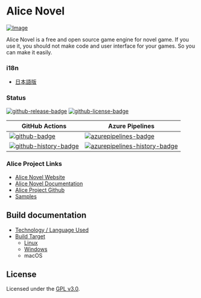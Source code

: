 # Alice Novel
[![Image](image.png)](https://alicenovel.web.app)

Alice Novel is a free and open source game engine for novel game. If you use it, you should not make code and user interface for your games. So you can make it easily.

### i18n
- [日本語版](./README.ja.md)

### Status
<!-- badges -->
[![github-release-badge]][github-release]
[![github-license-badge]][github-license]
<!-- badges -->

<!-- history badges -->
| GitHub Actions  | Azure Pipelines |
| --------------- | --------------- |
| [![github-badge]][github] | [![azurepipelines-badge]][azurepipelines] |
| [![github-history-badge]][github] | [![azurepipelines-history-badge]][azurepipelines-history] |
<!-- history badges -->

[github-release]: https://github.com/Lemon73-Computing/Alice_Novel/releases/latest
[github-release-badge]: https://img.shields.io/github/release/Lemon73-Computing/Alice_Novel.svg?logo=github&style=flat "Latest Release"
[github-license]: https://github.com/Lemon73-Computing/Alice_Novel/blob/master/LICENSE
[github-license-badge]: https://img.shields.io/github/license/Lemon73-Computing/Alice_Novel.svg?style=flat "License"
[azurepipelines]: https://dev.azure.com/lemon73/Alice_Novel/_build/latest?definitionId=1&branchName=master
[azurepipelines-badge]: https://img.shields.io/azure-devops/build/lemon73/Alice_Novel/1.svg?color=98C6FF&label=azure%20pipelines&logo=azuredevops&logoColor=98C6FF&style=flat "Azure Pipelines Status"
[azurepipelines-history]: https://dev.azure.com/lemon73/Alice_Novel/_build?definitionId=1&branchName=master
[azurepipelines-history-badge]: https://buildstats.info/azurepipelines/chart/lemon73/Alice_Novel/1?includeBuildsFromPullRequest=false "Azure Pipelines History"
[github]: https://github.com/Lemon73-Computing/Alice_Novel/actions/workflows/dotnet-maui.yml
[github-badge]: https://img.shields.io/github/actions/workflow/status/Lemon73-Computing/Alice_Novel/dotnet-maui.yml?label=github&logo=github&color=b845fc&logoColor=b845fc&style=flat "GitHub Actions Status"
[github-history-badge]: https://buildstats.info/github/chart/Lemon73-Computing/Alice_Novel?includeBuildsFromPullRequest=false "GitHub Actions History"

### Alice Project Links
- [Alice Novel Website](https://alicenovel.web.app "Alice Novel will make you fun!")
- [Alice Novel Documentation](https://alicenovel.web.app/docs)
- [Alice Project Github](https://github.com/alicenovel/)
- [Samples](https://github.com/AliceNovel/Alice-Novel_Sample-Games)

## Build documentation
- [Technology / Language Used](./CONTRIBUTING.md#technology--language-used)
- [Build Target](./build/target.md)
  - [Linux](./build/linux.md)
  - [Windows](./build/windows.md)
  - macOS

## License
Licensed under the [GPL v3.0](./LICENSE.txt).
